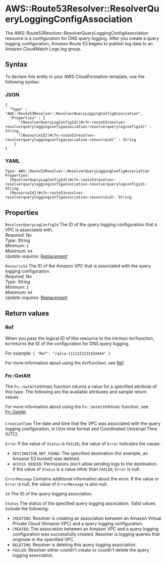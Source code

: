 # AWS::Route53Resolver::ResolverQueryLoggingConfigAssociation<a name="aws-resource-route53resolver-resolverqueryloggingconfigassociation"></a>

The AWS::Route53Resolver::ResolverQueryLoggingConfigAssociation resource is a configuration for DNS query logging\. After you create a query logging configuration, Amazon Route 53 begins to publish log data to an Amazon CloudWatch Logs log group\.

## Syntax<a name="aws-resource-route53resolver-resolverqueryloggingconfigassociation-syntax"></a>

To declare this entity in your AWS CloudFormation template, use the following syntax:

### JSON<a name="aws-resource-route53resolver-resolverqueryloggingconfigassociation-syntax.json"></a>

```
{
  "Type" : "AWS::Route53Resolver::ResolverQueryLoggingConfigAssociation",
  "Properties" : {
      "[ResolverQueryLogConfigId](#cfn-route53resolver-resolverqueryloggingconfigassociation-resolverquerylogconfigid)" : String,
      "[ResourceId](#cfn-route53resolver-resolverqueryloggingconfigassociation-resourceid)" : String
    }
}
```

### YAML<a name="aws-resource-route53resolver-resolverqueryloggingconfigassociation-syntax.yaml"></a>

```
Type: AWS::Route53Resolver::ResolverQueryLoggingConfigAssociation
Properties: 
  [ResolverQueryLogConfigId](#cfn-route53resolver-resolverqueryloggingconfigassociation-resolverquerylogconfigid): String
  [ResourceId](#cfn-route53resolver-resolverqueryloggingconfigassociation-resourceid): String
```

## Properties<a name="aws-resource-route53resolver-resolverqueryloggingconfigassociation-properties"></a>

`ResolverQueryLogConfigId`  <a name="cfn-route53resolver-resolverqueryloggingconfigassociation-resolverquerylogconfigid"></a>
The ID of the query logging configuration that a VPC is associated with\.  
*Required*: No  
*Type*: String  
*Minimum*: `1`  
*Maximum*: `64`  
*Update requires*: [Replacement](https://docs.aws.amazon.com/AWSCloudFormation/latest/UserGuide/using-cfn-updating-stacks-update-behaviors.html#update-replacement)

`ResourceId`  <a name="cfn-route53resolver-resolverqueryloggingconfigassociation-resourceid"></a>
The ID of the Amazon VPC that is associated with the query logging configuration\.  
*Required*: No  
*Type*: String  
*Minimum*: `1`  
*Maximum*: `64`  
*Update requires*: [Replacement](https://docs.aws.amazon.com/AWSCloudFormation/latest/UserGuide/using-cfn-updating-stacks-update-behaviors.html#update-replacement)

## Return values<a name="aws-resource-route53resolver-resolverqueryloggingconfigassociation-return-values"></a>

### Ref<a name="aws-resource-route53resolver-resolverqueryloggingconfigassociation-return-values-ref"></a>

When you pass the logical ID of this resource to the intrinsic `Ref`function, `Ref`returns the ID of the configuration for DNS query logging\.

For example: `{ "Ref": "rqlca-1111222233334444" }`

For more information about using the `Ref`function, see [Ref](https://docs.aws.amazon.com/AWSCloudFormation/latest/UserGuide/intrinsic-function-reference-ref.html)\.

### Fn::GetAtt<a name="aws-resource-route53resolver-resolverqueryloggingconfigassociation-return-values-fn--getatt"></a>

The `Fn::GetAtt`intrinsic function returns a value for a specified attribute of this type\. The following are the available attributes and sample return values\.

For more information about using the `Fn::GetAtt`intrinsic function, see [Fn::GetAtt](https://docs.aws.amazon.com/AWSCloudFormation/latest/UserGuide/intrinsic-function-reference-getatt.html)\.

#### <a name="aws-resource-route53resolver-resolverqueryloggingconfigassociation-return-values-fn--getatt-fn--getatt"></a>

`CreationTime`  <a name="CreationTime-fn::getatt"></a>
The date and time that the VPC was associated with the query logging configuration, in Unix time format and Coordinated Universal Time \(UTC\)\.

`Error`  <a name="Error-fn::getatt"></a>
If the value of `Status` is `FAILED`, the value of `Error` indicates the cause:  
+ `DESTINATION_NOT_FOUND`: The specified destination \(for example, an Amazon S3 bucket\) was deleted\.
+ `ACCESS_DENIED`: Permissions don't allow sending logs to the destination\.
If the value of `Status` is a value other than `FAILED`, `Error` is null\. 

`ErrorMessage`  <a name="ErrorMessage-fn::getatt"></a>
Contains additional information about the error\. If the value or `Error` is null, the value of `ErrorMessage` is also null\.

`Id`  <a name="Id-fn::getatt"></a>
The ID of the query logging association\.

`Status`  <a name="Status-fn::getatt"></a>
The status of the specified query logging association\. Valid values include the following:  
+ `CREATING`: Resolver is creating an association between an Amazon Virtual Private Cloud \(Amazon VPC\) and a query logging configuration\.
+ `CREATED`: The association between an Amazon VPC and a query logging configuration was successfully created\. Resolver is logging queries that originate in the specified VPC\.
+ `DELETING`: Resolver is deleting this query logging association\.
+ `FAILED`: Resolver either couldn't create or couldn't delete the query logging association\.